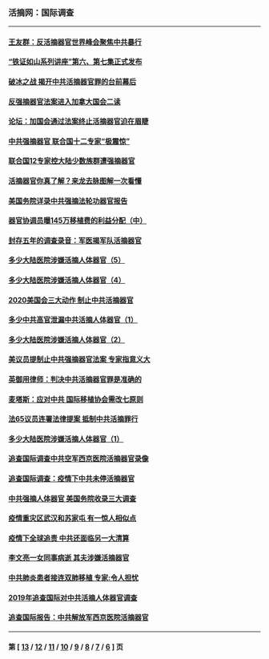 ### 活摘网：国际调查
---
#### [王友群：反活摘器官世界峰会聚焦中共暴行](../../pages/nf5947/n13250738.md?11170430) 
#### [“铁证如山系列讲座”第六、第七集正式发布](../../pages/nf5947/n13106287.md?11170430) 
#### [破冰之战 揭开中共活摘器官罪的台前幕后](../../pages/nf5947/n13082457.md?11170430) 
#### [反强摘器官法案进入加拿大国会二读](../../pages/nf5947/n13033450.md?11170430) 
#### [论坛：加国会通过法案终止活摘器官迫在眉睫](../../pages/nf5947/n13029839.md?11170430) 
#### [中共强摘器官 联合国十二专家“极震惊”](../../pages/nf5947/n13024313.md?11170430) 
#### [联合国12专家控大陆少数族群遭强摘器官](../../pages/nf5947/n13023877.md?11170430) 
#### [活摘器官你真了解？来龙去脉图解一次看懂](../../pages/nf5947/n13013820.md?11170430) 
#### [美国务院详录中共强摘法轮功器官报告](../../pages/nf5947/n12944519.md?11170430) 
#### [器官协调员曝145万移植费的利益分配（中）](../../pages/nf5947/n12894547.md?11170430) 
#### [封存五年的调查录音：军医揭军队活摘器官](../../pages/nf5947/n12798692.md?11170430) 
#### [多少大陆医院涉嫌活摘人体器官（5）](../../pages/nf5947/n12768383.md?11170430) 
#### [多少大陆医院涉嫌活摘人体器官（4）](../../pages/nf5947/n12664434.md?11170430) 
#### [2020美国会三大动作 制止中共活摘器官](../../pages/nf5947/n12682004.md?11170430) 
#### [多少中共高官泄漏中共活摘人体器官（1）](../../pages/nf5947/n12671234.md?11170430) 
#### [多少大陆医院涉嫌活摘人体器官（2）](../../pages/nf5947/n12655589.md?11170430) 
#### [美议员提制止中共强摘器官法案 专家指意义大](../../pages/nf5947/n12630561.md?11170430) 
#### [英御用律师：判决中共活摘器官罪是准确的](../../pages/nf5947/n12580740.md?11170430) 
#### [麦塔斯：应对中共 国际移植协会需改七原则](../../pages/nf5947/n12514711.md?11170430) 
#### [法65议员连署法律提案 抵制中共活摘罪行](../../pages/nf5947/n12437047.md?11170430) 
#### [多少大陆医院涉嫌活摘人体器官（1）](../../pages/nf5947/n12414284.md?11170430) 
#### [追查国际调查中共空军西京医院活摘器官录像](../../pages/nf5947/n12348837.md?11170430) 
#### [追查国际调查：疫情下中共未停活摘器官](../../pages/nf5947/n12273415.md?11170430) 
#### [中共强摘人体器官 美国务院收录三大调查](../../pages/nf5947/n12181488.md?11170430) 
#### [疫情重灾区武汉和苏家屯 有一惊人相似点](../../pages/nf5947/n12150824.md?11170430) 
#### [疫情下全球追责 中共还面临另一大清算](../../pages/nf5947/n12070397.md?11170430) 
#### [李文亮一女同事病逝 其夫涉嫌活摘器官](../../pages/nf5947/n11957882.md?11170430) 
#### [中共肺炎患者接连双肺移植 专家:令人担忧](../../pages/nf5947/n11945516.md?11170430) 
#### [2019年追查国际对中共活摘人体器官调查](../../pages/nf5947/n11917733.md?11170430) 
#### [追查国际报告：中共解放军西京医院活摘器官](../../pages/nf5947/n11838359.md?11170430) 

---
#### 第 [ [13](./13.md?11170430) / [12](./12.md?11170430) / [11](./11.md?11170430) / [10](./10.md?11170430) / [9](./9.md?11170430) / [8](./8.md?11170430) / [7](./7.md?11170430) / [6](./6.md?11170430) ] 页
